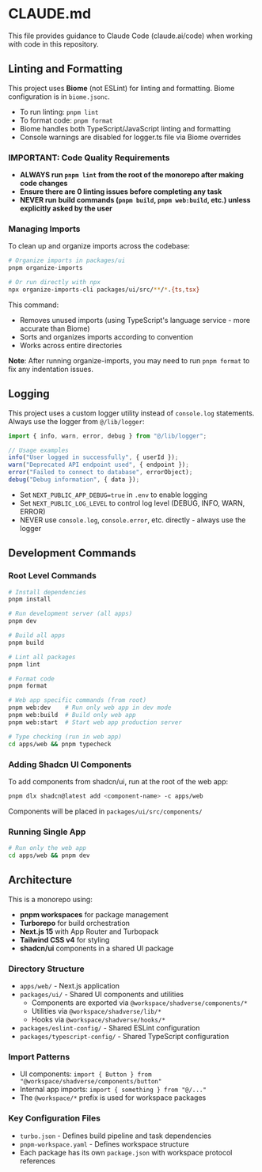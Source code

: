 # CLAUDE.md

This file provides guidance to Claude Code (claude.ai/code) when working with code in this repository.

## Linting and Formatting

This project uses **Biome** (not ESLint) for linting and formatting. Biome configuration is in `biome.jsonc`.

- To run linting: `pnpm lint`
- To format code: `pnpm format`
- Biome handles both TypeScript/JavaScript linting and formatting
- Console warnings are disabled for logger.ts file via Biome overrides

### IMPORTANT: Code Quality Requirements

- **ALWAYS run `pnpm lint` from the root of the monorepo after making code changes**
- **Ensure there are 0 linting issues before completing any task**
- **NEVER run build commands (`pnpm build`, `pnpm web:build`, etc.) unless explicitly asked by the user**

### Managing Imports

To clean up and organize imports across the codebase:

```bash
# Organize imports in packages/ui
pnpm organize-imports

# Or run directly with npx
npx organize-imports-cli packages/ui/src/**/*.{ts,tsx}
```

This command:
- Removes unused imports (using TypeScript's language service - more accurate than Biome)
- Sorts and organizes imports according to convention
- Works across entire directories

**Note**: After running organize-imports, you may need to run `pnpm format` to fix any indentation issues.

## Logging

This project uses a custom logger utility instead of `console.log` statements. Always use the logger from `@/lib/logger`:

```typescript
import { info, warn, error, debug } from "@/lib/logger";

// Usage examples
info("User logged in successfully", { userId });
warn("Deprecated API endpoint used", { endpoint });
error("Failed to connect to database", errorObject);
debug("Debug information", { data });
```

- Set `NEXT_PUBLIC_APP_DEBUG=true` in `.env` to enable logging
- Set `NEXT_PUBLIC_LOG_LEVEL` to control log level (DEBUG, INFO, WARN, ERROR)
- NEVER use `console.log`, `console.error`, etc. directly - always use the logger

## Development Commands

### Root Level Commands

```bash
# Install dependencies
pnpm install

# Run development server (all apps)
pnpm dev

# Build all apps
pnpm build

# Lint all packages
pnpm lint

# Format code
pnpm format

# Web app specific commands (from root)
pnpm web:dev    # Run only web app in dev mode
pnpm web:build  # Build only web app
pnpm web:start  # Start web app production server

# Type checking (run in web app)
cd apps/web && pnpm typecheck
```

### Adding Shadcn UI Components

To add components from shadcn/ui, run at the root of the web app:

```bash
pnpm dlx shadcn@latest add <component-name> -c apps/web
```

Components will be placed in `packages/ui/src/components/`

### Running Single App

```bash
# Run only the web app
cd apps/web && pnpm dev
```

## Architecture

This is a monorepo using:

- **pnpm workspaces** for package management
- **Turborepo** for build orchestration
- **Next.js 15** with App Router and Turbopack
- **Tailwind CSS v4** for styling
- **shadcn/ui** components in a shared UI package

### Directory Structure

- `apps/web/` - Next.js application
- `packages/ui/` - Shared UI components and utilities
  - Components are exported via `@workspace/shadverse/components/*`
  - Utilities via `@workspace/shadverse/lib/*`
  - Hooks via `@workspace/shadverse/hooks/*`
- `packages/eslint-config/` - Shared ESLint configuration
- `packages/typescript-config/` - Shared TypeScript configuration

### Import Patterns

- UI components: `import { Button } from "@workspace/shadverse/components/button"`
- Internal app imports: `import { something } from "@/..."`
- The `@workspace/*` prefix is used for workspace packages

### Key Configuration Files

- `turbo.json` - Defines build pipeline and task dependencies
- `pnpm-workspace.yaml` - Defines workspace structure
- Each package has its own `package.json` with workspace protocol references
